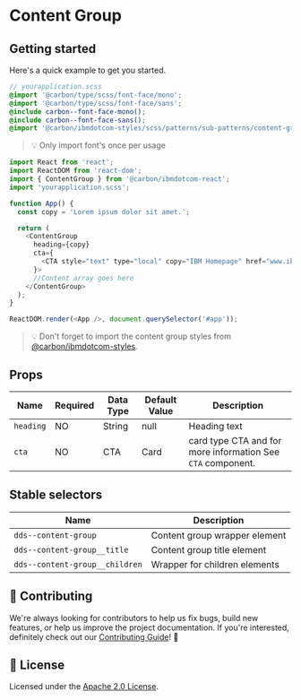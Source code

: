 # Content Group

## Getting started

Here's a quick example to get you started.

```scss
// yourapplication.scss
@import '@carbon/type/scss/font-face/mono';
@import '@carbon/type/scss/font-face/sans';
@include carbon--font-face-mono();
@include carbon--font-face-sans();
@import '@carbon/ibmdotcom-styles/scss/patterns/sub-patterns/content-group';
```

> 💡 Only import font's once per usage

```javascript
import React from 'react';
import ReactDOM from 'react-dom';
import { ContentGroup } from '@carbon/ibmdotcom-react';
import 'yourapplication.scss';

function App() {
  const copy = 'Lorem ipsum dolor sit amet.';

  return (
    <ContentGroup
      heading={copy}
      cta={
        <CTA style="text" type="local" copy="IBM Homepage" href="www.ibm.com" />
      }>
      //Content array goes here
    </ContentGroup>
  );
}

ReactDOM.render(<App />, document.querySelector('#app'));
```

> 💡 Don't forget to import the content group styles from
> [@carbon/ibmdotcom-styles](https://github.com/carbon-design-system/ibm-dotcom-library/blob/master/packages/styles).

## Props

| Name      | Required | Data Type | Default Value | Description                                                 |
| --------- | -------- | --------- | ------------- | ----------------------------------------------------------- |
| `heading` | NO       | String    | null          | Heading text                                                |
| `cta`     | NO       | CTA       | Card          | card type CTA and for more information See `CTA` component. |

## Stable selectors

| Name                           | Description                   |
| ------------------------------ | ----------------------------- |
| `dds--content-group`           | Content group wrapper element |
| `dds--content-group__title`    | Content group title element   |
| `dds--content-group__children` | Wrapper for children elements |

## 🙌 Contributing

We're always looking for contributors to help us fix bugs, build new features,
or help us improve the project documentation. If you're interested, definitely
check out our
[Contributing Guide](https://github.com/carbon-design-system/ibm-dotcom-library/blob/master/.github/CONTRIBUTING.md)!
👀

## 📝 License

Licensed under the
[Apache 2.0 License](https://github.com/carbon-design-system/ibm-dotcom-library/blob/master/LICENSE).
